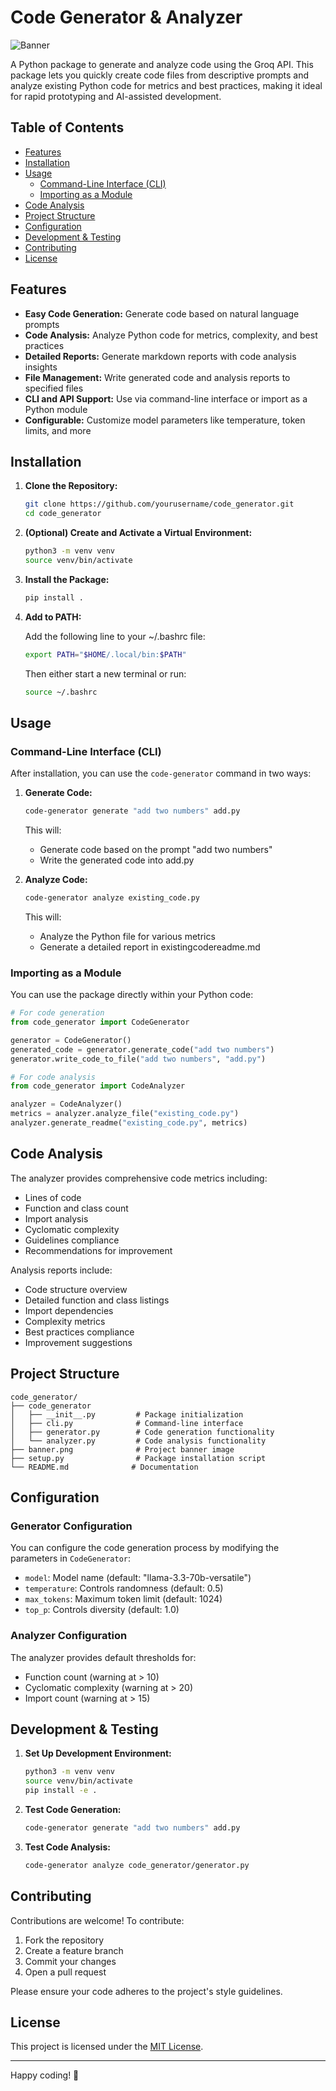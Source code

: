 # Code Generator & Analyzer

![Banner](banner.png)

A Python package to generate and analyze code using the Groq API. This package lets you quickly create code files from descriptive prompts and analyze existing Python code for metrics and best practices, making it ideal for rapid prototyping and AI-assisted development.

## Table of Contents

- [Features](#features)
- [Installation](#installation)
- [Usage](#usage)
  - [Command-Line Interface (CLI)](#command-line-interface-cli)
  - [Importing as a Module](#importing-as-a-module)
- [Code Analysis](#code-analysis)
- [Project Structure](#project-structure)
- [Configuration](#configuration)
- [Development & Testing](#development--testing)
- [Contributing](#contributing)
- [License](#license)

## Features

- **Easy Code Generation:** Generate code based on natural language prompts
- **Code Analysis:** Analyze Python code for metrics, complexity, and best practices
- **Detailed Reports:** Generate markdown reports with code analysis insights
- **File Management:** Write generated code and analysis reports to specified files
- **CLI and API Support:** Use via command-line interface or import as a Python module
- **Configurable:** Customize model parameters like temperature, token limits, and more

## Installation

1. **Clone the Repository:**

   ```bash
   git clone https://github.com/yourusername/code_generator.git
   cd code_generator
   ```

2. **(Optional) Create and Activate a Virtual Environment:**

   ```bash
   python3 -m venv venv
   source venv/bin/activate
   ```

3. **Install the Package:**

   ```bash
   pip install .
   ```

4. **Add to PATH:**
   
   Add the following line to your ~/.bashrc file:
   ```bash
   export PATH="$HOME/.local/bin:$PATH"
   ```
   Then either start a new terminal or run:
   ```bash
   source ~/.bashrc
   ```

## Usage

### Command-Line Interface (CLI)

After installation, you can use the `code-generator` command in two ways:

1. **Generate Code:**
   ```bash
   code-generator generate "add two numbers" add.py
   ```
   This will:
   - Generate code based on the prompt "add two numbers"
   - Write the generated code into add.py

2. **Analyze Code:**
   ```bash
   code-generator analyze existing_code.py
   ```
   This will:
   - Analyze the Python file for various metrics
   - Generate a detailed report in existingcodereadme.md

### Importing as a Module

You can use the package directly within your Python code:

```python
# For code generation
from code_generator import CodeGenerator

generator = CodeGenerator()
generated_code = generator.generate_code("add two numbers")
generator.write_code_to_file("add two numbers", "add.py")

# For code analysis
from code_generator import CodeAnalyzer

analyzer = CodeAnalyzer()
metrics = analyzer.analyze_file("existing_code.py")
analyzer.generate_readme("existing_code.py", metrics)
```

## Code Analysis

The analyzer provides comprehensive code metrics including:

- Lines of code
- Function and class count
- Import analysis
- Cyclomatic complexity
- Guidelines compliance
- Recommendations for improvement

Analysis reports include:
- Code structure overview
- Detailed function and class listings
- Import dependencies
- Complexity metrics
- Best practices compliance
- Improvement suggestions

## Project Structure

```
code_generator/
├── code_generator
│   ├── __init__.py         # Package initialization
│   ├── cli.py              # Command-line interface
│   ├── generator.py        # Code generation functionality
│   └── analyzer.py         # Code analysis functionality
├── banner.png              # Project banner image
├── setup.py                # Package installation script
└── README.md              # Documentation
```

## Configuration

### Generator Configuration
You can configure the code generation process by modifying the parameters in `CodeGenerator`:
- `model`: Model name (default: "llama-3.3-70b-versatile")
- `temperature`: Controls randomness (default: 0.5)
- `max_tokens`: Maximum token limit (default: 1024)
- `top_p`: Controls diversity (default: 1.0)

### Analyzer Configuration
The analyzer provides default thresholds for:
- Function count (warning at > 10)
- Cyclomatic complexity (warning at > 20)
- Import count (warning at > 15)

## Development & Testing

1. **Set Up Development Environment:**

   ```bash
   python3 -m venv venv
   source venv/bin/activate
   pip install -e .
   ```

2. **Test Code Generation:**

   ```bash
   code-generator generate "add two numbers" add.py
   ```

3. **Test Code Analysis:**

   ```bash
   code-generator analyze code_generator/generator.py
   ```

## Contributing

Contributions are welcome! To contribute:

1. Fork the repository
2. Create a feature branch
3. Commit your changes
4. Open a pull request

Please ensure your code adheres to the project's style guidelines.

## License

This project is licensed under the [MIT License](LICENSE).

---

Happy coding! 🚀
